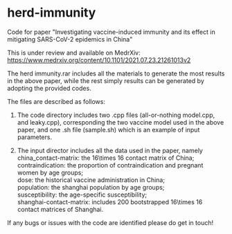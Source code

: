 # herd-immunity
Code for paper "Investigating vaccine-induced immunity and its effect in mitigating SARS-CoV-2 epidemics in China"

This is under review and available on MedrXiv: https://www.medrxiv.org/content/10.1101/2021.07.23.21261013v2

The herd immunity.rar includes all the materials to generate the most results in the above paper, while the rest simply results can be generated by adopting the provided codes.  

The files are described as follows:

1. The code directory includes two .cpp files (all-or-nothing model.cpp, and leaky.cpp), corresponding the two vaccine model used in the above paper, and one .sh file (sample.sh) which is an example of input parameters.

2. The input director includes all the data used in the paper, namely  
china_contact-matrix: the 16\times 16 contact matrix of China;  
contraindication: the proportion of contraindication and pregnant women by age groups;  
dose: the historical vaccine administration in China;  
population: the shanghai population by age groups;  
susceptibility: the age-specific susceptibility;  
shanghai-contact-matrix: includes 200 bootstrapped 16\times 16 contact matrices of Shanghai.  

If any bugs or issues with the code are identified please do get in touch!




